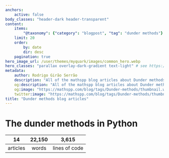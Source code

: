 ```yaml
---
anchors:
    active: false
body_classes: "header-dark header-transparent"
content:
    items:
        "@taxonomy": {"category": "blogpost", "tag": "dunder methods"}
    limit: 20
    order:
        by: date
        dir: desc
    pagination: true
hero_image_url: /user/themes/myquark/images/common_hero.webp
hero_classes: "parallax overlay-dark-gradient text-light" # see https://demo.getgrav.org/blog-skeleton/blog/hero-classes
metadata:
    author: Rodrigo Girão Serrão
    description: "All of the mathspp blog articles about Dunder methods."
    og:description: "All of the mathspp blog articles about Dunder methods."
    og:image: "https://mathspp.com/blog/tags/Dunder-methods/thumbnail.webp"
    twitter:image: "https://mathspp.com/blog/tags/Dunder-methods/thumbnail.webp"
title: "Dunder methods blog articles"
---
```



# The dunder methods in Python


<table class="stats-table">
    <thead>
        <tr>
            <th style="text-align: center;">14</th>
            <th style="text-align: center;">22,150</th>
            <th style="text-align: center;">3,615</th>
        </tr>
    </thead>
    <tbody>
        <tr>
            <td style="text-align: center;">articles</td>
            <td style="text-align: center;">words</td>
            <td style="text-align: center;">lines of code</td>
        </tr>
    </tbody>
</table>